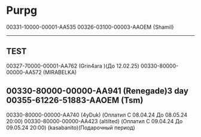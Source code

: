 # Purpg
00331-10000-00001-AA535
00326-03100-00003-AAOEM {Shamil}

-------
TEST
-------
00327-70000-00001-AA762 (Grin4ara )(До 12.02.25)
00330-80000-00000-AA572 (MIRABELKA)

00330-80000-00000-AA941 (Renegade)3 day
00355-61226-51883-AAOEM (Tsm)
-------
00330-80000-00000-AA740 (4yDuk) (Оплатил C 08.04.24 До 08.05.24  20:00) 
00330-80000-00000-AA423 (altilted) (Оплатил C 09.04.24 До 09.05.24  20:00) 
(kasabanito)(Подарочный период) 

